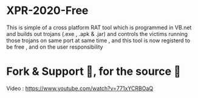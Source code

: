 # XPR-2020-Free
This is simple of a cross platform RAT tool which is programmed in VB.net and builds out trojans (.exe , .apk &amp; .jar) and controls the victims running those trojans on same port at same time , and this tool is now registerd to be free , and on the user responsibility 
# Fork & Support 🥰, for the source 🥰
Video : https://www.youtube.com/watch?v=771xYCRBOaQ
